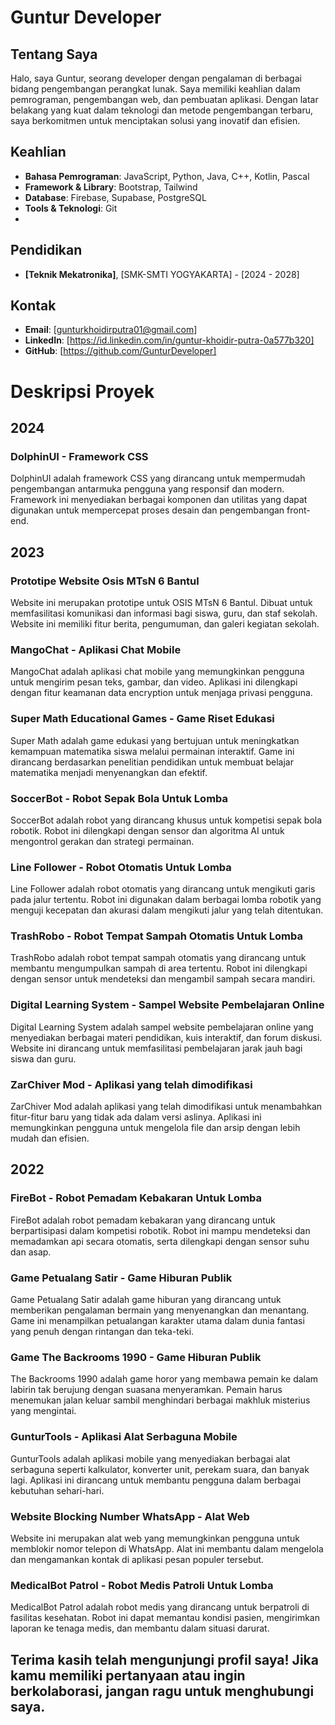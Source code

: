 # Guntur Developer

## Tentang Saya

Halo, saya Guntur, seorang developer dengan pengalaman di berbagai bidang pengembangan perangkat lunak. Saya memiliki keahlian dalam pemrograman, pengembangan web, dan pembuatan aplikasi. Dengan latar belakang yang kuat dalam teknologi dan metode pengembangan terbaru, saya berkomitmen untuk menciptakan solusi yang inovatif dan efisien.

## Keahlian

- **Bahasa Pemrograman**: JavaScript, Python, Java, C++, Kotlin, Pascal
- **Framework & Library**: Bootstrap, Tailwind
- **Database**: Firebase, Supabase, PostgreSQL
- **Tools & Teknologi**: Git
- 
## Pendidikan

- **[Teknik Mekatronika]**, [SMK-SMTI YOGYAKARTA] - [2024 - 2028]

## Kontak

- **Email**: [gunturkhoidirputra01@gmail.com]
- **LinkedIn**: [https://id.linkedin.com/in/guntur-khoidir-putra-0a577b320]
- **GitHub**: [https://github.com/GunturDeveloper]

# Deskripsi Proyek

## 2024
### DolphinUI - Framework CSS
DolphinUI adalah framework CSS yang dirancang untuk mempermudah pengembangan antarmuka pengguna yang responsif dan modern. Framework ini menyediakan berbagai komponen dan utilitas yang dapat digunakan untuk mempercepat proses desain dan pengembangan front-end.

## 2023
### Prototipe Website Osis MTsN 6 Bantul
Website ini merupakan prototipe untuk OSIS MTsN 6 Bantul. Dibuat untuk memfasilitasi komunikasi dan informasi bagi siswa, guru, dan staf sekolah. Website ini memiliki fitur berita, pengumuman, dan galeri kegiatan sekolah.

### MangoChat - Aplikasi Chat Mobile
MangoChat adalah aplikasi chat mobile yang memungkinkan pengguna untuk mengirim pesan teks, gambar, dan video. Aplikasi ini dilengkapi dengan fitur keamanan data encryption untuk menjaga privasi pengguna.

### Super Math Educational Games - Game Riset Edukasi
Super Math adalah game edukasi yang bertujuan untuk meningkatkan kemampuan matematika siswa melalui permainan interaktif. Game ini dirancang berdasarkan penelitian pendidikan untuk membuat belajar matematika menjadi menyenangkan dan efektif.

### SoccerBot - Robot Sepak Bola Untuk Lomba
SoccerBot adalah robot yang dirancang khusus untuk kompetisi sepak bola robotik. Robot ini dilengkapi dengan sensor dan algoritma AI untuk mengontrol gerakan dan strategi permainan.

### Line Follower - Robot Otomatis Untuk Lomba
Line Follower adalah robot otomatis yang dirancang untuk mengikuti garis pada jalur tertentu. Robot ini digunakan dalam berbagai lomba robotik yang menguji kecepatan dan akurasi dalam mengikuti jalur yang telah ditentukan.

### TrashRobo - Robot Tempat Sampah Otomatis Untuk Lomba
TrashRobo adalah robot tempat sampah otomatis yang dirancang untuk membantu mengumpulkan sampah di area tertentu. Robot ini dilengkapi dengan sensor untuk mendeteksi dan mengambil sampah secara mandiri.

### Digital Learning System - Sampel Website Pembelajaran Online
Digital Learning System adalah sampel website pembelajaran online yang menyediakan berbagai materi pendidikan, kuis interaktif, dan forum diskusi. Website ini dirancang untuk memfasilitasi pembelajaran jarak jauh bagi siswa dan guru.

### ZarChiver Mod - Aplikasi yang telah dimodifikasi
ZarChiver Mod adalah aplikasi yang telah dimodifikasi untuk menambahkan fitur-fitur baru yang tidak ada dalam versi aslinya. Aplikasi ini memungkinkan pengguna untuk mengelola file dan arsip dengan lebih mudah dan efisien.

## 2022
### FireBot - Robot Pemadam Kebakaran Untuk Lomba
FireBot adalah robot pemadam kebakaran yang dirancang untuk berpartisipasi dalam kompetisi robotik. Robot ini mampu mendeteksi dan memadamkan api secara otomatis, serta dilengkapi dengan sensor suhu dan asap.

### Game Petualang Satir - Game Hiburan Publik
Game Petualang Satir adalah game hiburan yang dirancang untuk memberikan pengalaman bermain yang menyenangkan dan menantang. Game ini menampilkan petualangan karakter utama dalam dunia fantasi yang penuh dengan rintangan dan teka-teki.

### Game The Backrooms 1990 - Game Hiburan Publik
The Backrooms 1990 adalah game horor yang membawa pemain ke dalam labirin tak berujung dengan suasana menyeramkan. Pemain harus menemukan jalan keluar sambil menghindari berbagai makhluk misterius yang mengintai.

### GunturTools - Aplikasi Alat Serbaguna Mobile
GunturTools adalah aplikasi mobile yang menyediakan berbagai alat serbaguna seperti kalkulator, konverter unit, perekam suara, dan banyak lagi. Aplikasi ini dirancang untuk membantu pengguna dalam berbagai kebutuhan sehari-hari.

### Website Blocking Number WhatsApp - Alat Web
Website ini merupakan alat web yang memungkinkan pengguna untuk memblokir nomor telepon di WhatsApp. Alat ini membantu dalam mengelola dan mengamankan kontak di aplikasi pesan populer tersebut.

### MedicalBot Patrol - Robot Medis Patroli Untuk Lomba
MedicalBot Patrol adalah robot medis yang dirancang untuk berpatroli di fasilitas kesehatan. Robot ini dapat memantau kondisi pasien, mengirimkan laporan ke tenaga medis, dan membantu dalam situasi darurat.

Terima kasih telah mengunjungi profil saya! Jika kamu memiliki pertanyaan atau ingin berkolaborasi, jangan ragu untuk menghubungi saya.
---
